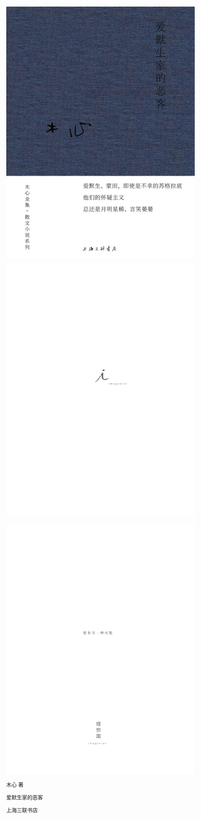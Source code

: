    

![](/木心全集（典藏套装十六册）/images/00049.jpeg)

   

![](/木心全集（典藏套装十六册）/images/00050.jpeg)

![](/木心全集（典藏套装十六册）/images/00051.jpeg)

   

  

  

  

木心 著

爱默生家的恶客

  

  

  

  

  

  

上海三联书店